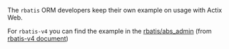 The `rbatis` ORM developers keep their own example on usage with Actix Web.

For `rbatis-v4` you can find the example in the [rbatis/abs_admin](https://github.com/rbatis/abs_admin) (from [rbatis-v4 document](https://rbatis.github.io/rbatis.io/#/v4/))